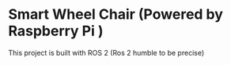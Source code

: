 # Smart Wheel Chair (Powered by Raspberry Pi )

This project is built with ROS 2 (Ros 2 humble to  be precise)

